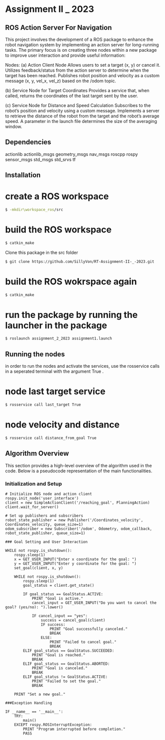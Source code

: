  
# Assignment II _ 2023

## ROS Action Server For Navigation 

This project involves the development of a ROS package to enhance the robot navigation system by implementing an action server for long-running tasks. The primary focus is on creating three nodes within a new package to improve user interaction and provide useful information:

Nodes:
(a) Action Client Node
Allows users to set a target (x, y) or cancel it.
Utilizes feedback/status from the action server to determine when the target has been reached.
Publishes robot position and velocity as a custom message (x, y, vel_x, vel_z) based on the /odom topic.

(b) Service Node for Target Coordinates
Provides a service that, when called, returns the coordinates of the last target sent by the user.

(c) Service Node for Distance and Speed Calculation
Subscribes to the robot’s position and velocity using a custom message.
Implements a server to retrieve the distance of the robot from the target and the robot’s average speed.
A parameter in the launch file determines the size of the averaging window.


## Dependencies

 actionlib
  actionlib_msgs
  geometry_msgs
  nav_msgs
  roscpp
  rospy
  sensor_msgs
  std_msgs
  std_srvs
  tf

  
## Installation

# create a ROS workspace 
```bash
$ -mkdir\workspace_ros/src
```
# build the ROS workspace 
```bash
$ catkin_make
```
Clone this package in the src folder
```bash
$ git clone https://github.com/SillyVon/RT-Assignment-II-_-2023.git
```
# build the ROS wokrspace again 
```bash
$ catkin_make
```
# run the package by running the launcher in the package 
```bash
$ roslaunch assignment_2_2023 assignment1.launch
```

## Running the nodes 

in order to run the nodes and activate the services, use the rosservice calls in a seperated terminal with the argument True .

# node last target service 
```bash
$ rosservice call last_target True
```
# node velocity and distance 

```bash
$ rosservice call distance_from_goal True
```


## Algorithm Overview

This section provides a high-level overview of the algorithm used in the code. Below is a pseudocode representation of the main functionalities.

### Initialization and Setup

```pseudocode
# Initialize ROS node and action client
rospy.init_node('user_interface')
client = new SimpleActionClient('/reaching_goal', PlanningAction)
client.wait_for_server()

# Set up publishers and subscribers
robot_state_publisher = new Publisher('/Coordinates_velocity', Coordinates_velocity, queue_size=1)
odom_subscriber = new Subscriber('/odom', Odometry, odom_callback, robot_state_publisher, queue_size=1)

### Goal Setting and User Interaction

WHILE not rospy.is_shutdown():
    rospy.sleep(1)
    x = GET_USER_INPUT("Enter x coordinate for the goal: ")
    y = GET_USER_INPUT("Enter y coordinate for the goal: ")
    set_goal(client, x, y)

    WHILE not rospy.is_shutdown():
        rospy.sleep(1)
        goal_status = client.get_state()

        IF goal_status == GoalStatus.ACTIVE:
            PRINT "Goal is active."
            cancel_input = GET_USER_INPUT("Do you want to cancel the goal? (yes/no): ").lower()

            IF cancel_input == "yes":
                success = cancel_goal(client)
                IF success:
                    PRINT "Goal successfully canceled."
                    BREAK
                ELSE:
                    PRINT "Failed to cancel goal."
                    BREAK
        ELIF goal_status == GoalStatus.SUCCEEDED:
            PRINT "Goal is reached."
            BREAK
        ELIF goal_status == GoalStatus.ABORTED:
            PRINT "Goal is canceled."
            BREAK
        ELIF goal_status != GoalStatus.ACTIVE:
            PRINT "Failed to set the goal."
            BREAK

    PRINT "Set a new goal."

###Exception Handling

IF __name__ == '__main__':
    TRY:
        main()
    EXCEPT rospy.ROSInterruptException:
        PRINT "Program interrupted before completion."
        PASS
